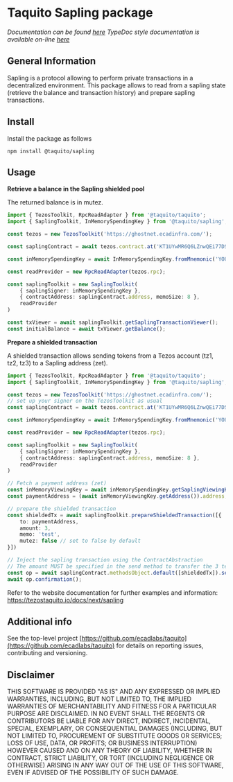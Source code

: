 # Taquito Sapling package

_Documentation can be found [here](https://tezostaquito.io/docs/next/sapling)_
_TypeDoc style documentation is available on-line [here](https://tezostaquito.io/typedoc/modules/_taquito_sapling.html)_

## General Information

Sapling is a protocol allowing to perform private transactions in a decentralized environment. This package allows to read from a sapling state (retrieve the balance and transaction history) and prepare sapling transactions.

## Install

Install the package as follows

```
npm install @taquito/sapling
```
## Usage

**Retrieve a balance in the Sapling shielded pool**

The returned balance is in mutez.

```ts
import { TezosToolkit, RpcReadAdapter } from '@taquito/taquito';
import { SaplingToolkit, InMemorySpendingKey } from '@taquito/sapling';

const tezos = new TezosToolkit('https://ghostnet.ecadinfra.com/');

const saplingContract = await tezos.contract.at('KT1UYwMR6Q6LZnwQEi77DSBrAjKT1tEJb245');

const inMemorySpendingKey = await InMemorySpendingKey.fromMnemonic('YOUR_MNEMONIC');

const readProvider = new RpcReadAdapter(tezos.rpc);

const saplingToolkit = new SaplingToolkit(
    { saplingSigner: inMemorySpendingKey },
    { contractAddress: saplingContract.address, memoSize: 8 },
    readProvider
)

const txViewer = await saplingToolkit.getSaplingTransactionViewer();
const initialBalance = await txViewer.getBalance();
```

**Prepare a shielded transaction**

A shielded transaction allows sending tokens from a Tezos account (tz1, tz2, tz3) to a Sapling address (zet).

```ts
import { TezosToolkit, RpcReadAdapter } from '@taquito/taquito';
import { SaplingToolkit, InMemorySpendingKey } from '@taquito/sapling';

const tezos = new TezosToolkit('https://ghostnet.ecadinfra.com/');
// set up your signer on the TezosToolkit as usual
const saplingContract = await tezos.contract.at('KT1UYwMR6Q6LZnwQEi77DSBrAjKT1tEJb245');

const inMemorySpendingKey = await InMemorySpendingKey.fromMnemonic('YOUR_MNEMONIC');

const readProvider = new RpcReadAdapter(tezos.rpc);

const saplingToolkit = new SaplingToolkit(
    { saplingSigner: inMemorySpendingKey },
    { contractAddress: saplingContract.address, memoSize: 8 },
    readProvider
)

// Fetch a payment address (zet)
const inMemoryViewingKey = await inMemorySpendingKey.getSaplingViewingKeyProvider();
const paymentAddress = (await inMemoryViewingKey.getAddress()).address;

// prepare the shielded transaction
const shieldedTx = await saplingToolkit.prepareShieldedTransaction([{
    to: paymentAddress,
    amount: 3,
    memo: 'test',
    mutez: false // set to false by default
}])

// Inject the sapling transaction using the ContractAbstraction
// The amount MUST be specified in the send method to transfer the 3 tez to the shielded pool
const op = await saplingContract.methodsObject.default([shieldedTx]).send({ amount: 3 });
await op.confirmation();
```

Refer to the website documentation for further examples and information: https://tezostaquito.io/docs/next/sapling

## Additional info

See the top-level project [https://github.com/ecadlabs/taquito](https://github.com/ecadlabs/taquito) for details on reporting issues, contributing and versioning.

## Disclaimer

THIS SOFTWARE IS PROVIDED "AS IS" AND ANY EXPRESSED OR IMPLIED WARRANTIES, INCLUDING, BUT NOT LIMITED TO, THE IMPLIED WARRANTIES OF MERCHANTABILITY AND FITNESS FOR A PARTICULAR PURPOSE ARE DISCLAIMED. IN NO EVENT SHALL THE REGENTS OR CONTRIBUTORS BE LIABLE FOR ANY DIRECT, INDIRECT, INCIDENTAL, SPECIAL, EXEMPLARY, OR CONSEQUENTIAL DAMAGES (INCLUDING, BUT NOT LIMITED TO, PROCUREMENT OF SUBSTITUTE GOODS OR SERVICES; LOSS OF USE, DATA, OR PROFITS; OR BUSINESS INTERRUPTION) HOWEVER CAUSED AND ON ANY THEORY OF LIABILITY, WHETHER IN CONTRACT, STRICT LIABILITY, OR TORT (INCLUDING NEGLIGENCE OR OTHERWISE) ARISING IN ANY WAY OUT OF THE USE OF THIS SOFTWARE, EVEN IF ADVISED OF THE POSSIBILITY OF SUCH DAMAGE.
